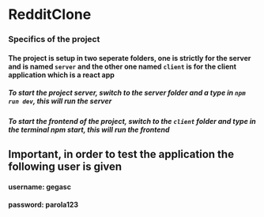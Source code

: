 # RedditClone

<h3>Specifics of the project</h3>

<h4>The project is setup in two seperate folders, one is strictly for the server and is named <code>server</code> and the other one named <code>client</code> is for the client application which is a react app</h4>

<h5>To start the project server, switch to the server folder and a type in <code>npm run dev</code>, this will run the server</h5>
<h5>To start the frontend of the project, switch to the <code>client</code> folder and type in the terminal npm start, this will run the frontend</h5>

<h2>Important, in order to test the application the following user is given</h2>
<h4>username: gegasc</h4>
<h4>password: parola123</h4>
